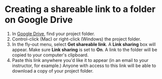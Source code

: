 # Creating a shareable link to a folder on Google Drive

1. In [Google Drive](/signing-in-to-your-google-account.md), find your project folder.
2. Control-click \(Mac\) or right-click \(Windows\) the project folder.
3. In the fly-out menu, select **Get shareable link**. A **Link sharing** box will appear. Make sure **Link sharing** is set to **On**. A link to the folder will be copied to your computer's clipboard.
4. Paste this link anywhere you'd like it to appear \(in an email to your instructor, for example.\) Anyone with access to this link will be able to download a copy of your project folder. 



